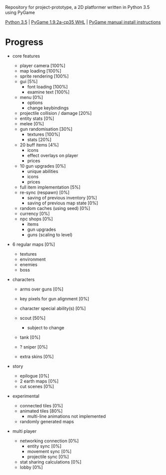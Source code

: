 Repository for project-prototype, a 2D platformer written in Python 3.5 using PyGame

[Python 3.5](https://www.python.org/downloads/) | [PyGame 1.9.2a-cp35 WHL](http://www.lfd.uci.edu/~gohlke/pythonlibs/#pygame) | [PyGame manual install instructions](https://skellykiernan.wordpress.com/2015/01/04/python-pygame-install/)

Progress
========

* core features
    * player camera [100%]
    * map loading [100%]
    * sprite rendering [100%]
    * gui [5%]
        * font loading [100%]
        * examine text [100%]
    * menu [0%]
        * options
        * change keybindings
    * projectile collision / damage [20%]
    * entity stats [0%]
    * melee [0%]
    * gun randomisation [30%]
        * textures [100%]
        * stats [20%]
    * 20 buff items [4%]
        * icons
        * effect overlays on player
        * prices
    * 10 gun upgrades [0%]
        * unique abilities
        * icons
        * prices
    * full item implementation [5%]
    * re-sync (respawn) [0%]
        * saving of previous inventory [0%]
        * saving of previous map state [0%]
    * random caches (using seed) [0%]
    * currency [0%]
    * npc shops [0%]
        * items
        * gun upgrades
        * guns (scaling to level)

* 6 regular maps [0%]
    * textures
    * environment
    * enemies
    * boss

* characters
    * arms over guns [0%]
    * key pixels for gun alignment [0%]
    * character special ability(s) [0%]

    * scout [50%]
        * subject to change
    * tank [0%]
    * ? sniper [0%]

    * extra skins [0%]

* story
    * epilogue [0%]
    * 2 earth maps [0%]
    * cut scenes [0%]

* experimental
    * connected tiles [0%]
    * animated tiles [80%]
        * multi-line animations not implemented
    * randomly generated maps

* multi player
    * networking connection [0%]
        * entity sync [0%]
        * movement sync [0%]
        * projectile sync [0%]
    * stat sharing calculations [0%]
    * lobby [0%]